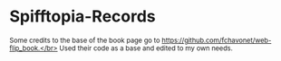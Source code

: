 # Spifftopia-Records
<sub>Some credits to the base of the book page go to https://github.com/fchavonet/web-flip_book.</br>
Used their code as a base and edited to my own needs.</sub>

